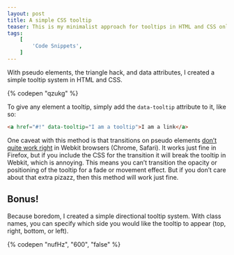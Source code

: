 ```yaml
---
layout: post
title: A simple CSS tooltip
teaser: This is my minimalist approach for tooltips in HTML and CSS only.
tags:
    [
        'Code Snippets',
    ]
---
```


With pseudo elements, the triangle hack, and data attributes, I created a simple tooltip system in HTML and CSS.

{% codepen "qzukg" %}

To give any element a tooltip, simply add the `data-tooltip` attribute to it, like so:

```html
<a href="#!" data-tooltip="I am a tooltip">I am a link</a>
```

One caveat with this method is that transitions on pseudo elements [don’t quite work right](http://css-tricks.com/transitions-and-animations-on-css-generated-content/) in Webkit browsers (Chrome, Safari). It works just fine in Firefox, but if you include the CSS for the transition it will break the tooltip in Webkit, which is annoying. This means you can’t transition the opacity or positioning of the tooltip for a fade or movement effect. But if you don’t care about that extra pizazz, then this method will work just fine.

## Bonus!

Because boredom, I created a simple directional tooltip system. With class names, you can specify which side you would like the tooltip to appear (top, right, bottom, or left).

{% codepen "nufHz", "600", "false" %}
